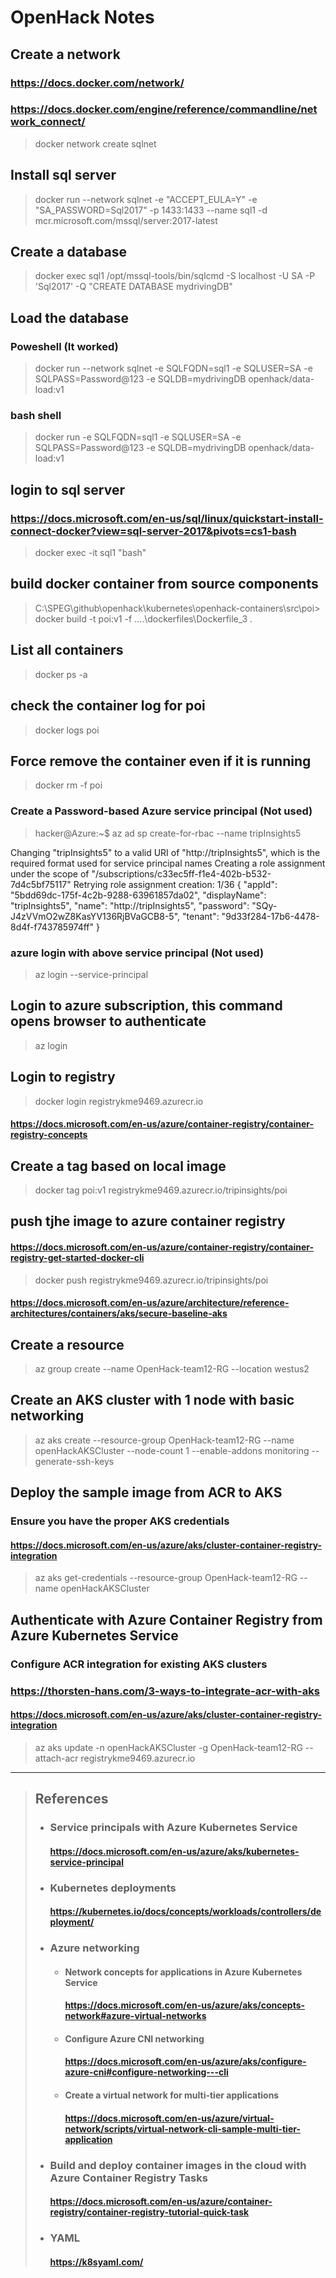 # OpenHack Notes

## Create a network

### <https://docs.docker.com/network/>

### <https://docs.docker.com/engine/reference/commandline/network_connect/>

> docker network create sqlnet

## Install sql server

> docker run --network sqlnet -e "ACCEPT_EULA=Y" -e "SA_PASSWORD=Sql2017" -p 1433:1433 --name sql1 -d  mcr.microsoft.com/mssql/server:2017-latest

## Create a database

>docker exec sql1 /opt/mssql-tools/bin/sqlcmd -S localhost -U SA -P 'Sql2017' -Q "CREATE DATABASE mydrivingDB"

## Load the database

### Poweshell (It worked)

>docker run --network sqlnet -e SQLFQDN=sql1 -e SQLUSER=SA -e SQLPASS=Password@123 -e SQLDB=mydrivingDB openhack/data-load:v1

### bash shell

>docker run  -e SQLFQDN=sql1 -e SQLUSER=SA -e SQLPASS=Password@123 -e SQLDB=mydrivingDB openhack/data-load:v1

## login to sql server

### <https://docs.microsoft.com/en-us/sql/linux/quickstart-install-connect-docker?view=sql-server-2017&pivots=cs1-bash>

>docker exec -it sql1 "bash"

## build docker container from source components

>C:\SPEG\github\openhack\kubernetes\openhack-containers\src\poi> docker build -t poi:v1 -f ..\..\dockerfiles\Dockerfile_3 .

## List all containers

> docker ps -a

## check the container log for poi

>docker logs poi

## Force remove the container even if it is running

>docker rm -f poi

### Create a Password-based Azure service principal (Not used)

> hacker@Azure:~$ az ad sp create-for-rbac --name tripInsights5

Changing "tripInsights5" to a valid URI of "http://tripInsights5", which is the required format used for service principal names
Creating a role assignment under the scope of "/subscriptions/c33ec5ff-f1e4-402b-b532-7d4c5bf75117"
  Retrying role assignment creation: 1/36
{
  "appId": "5bdd69dc-175f-4c2b-9288-63961857da02",
  "displayName": "tripInsights5",
  "name": "http://tripInsights5",
  "password": "SQy-J4zVVmO2wZ8KasYV136RjBVaGCB8-5",
  "tenant": "9d33f284-17b6-4478-8d4f-f743785974ff"
}

### azure login with above service principal  (Not used)

> az login --service-principal

## Login to azure subscription, this command opens browser to authenticate

> az login

## Login to registry

> docker login registrykme9469.azurecr.io

#### <https://docs.microsoft.com/en-us/azure/container-registry/container-registry-concepts>

## Create a tag based on local image

> docker tag poi:v1 registrykme9469.azurecr.io/tripinsights/poi

## push tjhe image to azure container registry

#### <https://docs.microsoft.com/en-us/azure/container-registry/container-registry-get-started-docker-cli>

> docker push registrykme9469.azurecr.io/tripinsights/poi

#### <https://docs.microsoft.com/en-us/azure/architecture/reference-architectures/containers/aks/secure-baseline-aks>

## Create a resource

> az group create --name OpenHack-team12-RG --location westus2

## Create an AKS cluster with 1 node with basic networking

> az aks create --resource-group OpenHack-team12-RG --name openHackAKSCluster --node-count 1 --enable-addons monitoring --generate-ssh-keys

## Deploy the sample image from ACR to AKS

### Ensure you have the proper AKS credentials

#### <https://docs.microsoft.com/en-us/azure/aks/cluster-container-registry-integration>

> az aks get-credentials --resource-group OpenHack-team12-RG --name openHackAKSCluster

## Authenticate with Azure Container Registry from Azure Kubernetes Service

### Configure ACR integration for existing AKS clusters

### <https://thorsten-hans.com/3-ways-to-integrate-acr-with-aks>

#### <https://docs.microsoft.com/en-us/azure/aks/cluster-container-registry-integration>

>az aks update -n openHackAKSCluster -g OpenHack-team12-RG --attach-acr registrykme9469.azurecr.io

***

> ## References
>
> - ### Service principals with Azure Kubernetes Service
>
>   #### <https://docs.microsoft.com/en-us/azure/aks/kubernetes-service-principal>
>
> - ### Kubernetes deployments
>
>   #### <https://kubernetes.io/docs/concepts/workloads/controllers/deployment/>
>
> - ### Azure networking
>
>   - #### Network concepts for applications in Azure Kubernetes Service
>
>       #### <https://docs.microsoft.com/en-us/azure/aks/concepts-network#azure-virtual-networks>
>
>   - #### Configure Azure CNI networking
>
>       #### <https://docs.microsoft.com/en-us/azure/aks/configure-azure-cni#configure-networking---cli>
>
>   - #### Create a virtual network for multi-tier applications
>
>       #### <https://docs.microsoft.com/en-us/azure/virtual-network/scripts/virtual-network-cli-sample-multi-tier-application>
>
> - ### Build and deploy container images in the cloud with Azure Container Registry Tasks
>
>   #### <https://docs.microsoft.com/en-us/azure/container-registry/container-registry-tutorial-quick-task>
>
> - ### YAML
>
>   #### <https://k8syaml.com/>
